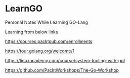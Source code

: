 # LearnGO
Personal Notes While Learning GO-Lang

Learning from below links

https://courses.packtpub.com/enrollments

https://tour.golang.org/welcome/1

https://linuxacademy.com/course/system-tooling-with-go/

https://github.com/PacktWorkshops/The-Go-Workshop
